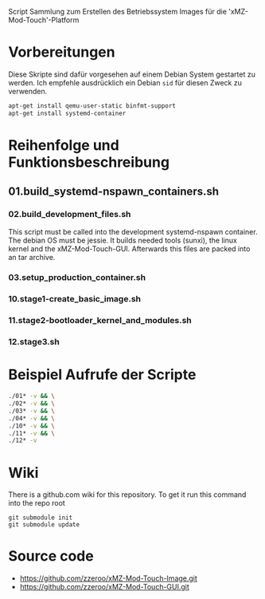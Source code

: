 Script Sammlung zum Erstellen des Betriebssystem Images für die 'xMZ-Mod-Touch'-Platform

# Vorbereitungen
Diese Skripte sind dafür vorgesehen auf einem Debian System gestartet zu werden.
Ich empfehle ausdrücklich ein Debian `sid` für diesen Zweck zu verwenden.

```bash
apt-get install qemu-user-static binfmt-support
apt-get install systemd-container
```


# Reihenfolge und Funktionsbeschreibung

## 01.build_systemd-nspawn_containers.sh


### 02.build_development_files.sh

This script must be called into the development systemd-nspawn container.
The debian OS must be jessie.
It builds needed tools (sunxi), the linux kernel and the xMZ-Mod-Touch-GUI.
Afterwards this files are packed into an tar archive.

### 03.setup_production_container.sh


### 10.stage1-create_basic_image.sh
### 11.stage2-bootloader_kernel_and_modules.sh
### 12.stage3.sh

# Beispiel Aufrufe der Scripte
```bash
./01* -v && \
./02* -v && \
./03* -v && \
./04* -v && \
./10* -v && \
./11* -v && \
./12* -v
```

# Wiki

There is a github.com wiki for this repository. To get it run this command
into the repo root

    git submodule init
    git submodule update


# Source code

- https://github.com/zzeroo/xMZ-Mod-Touch-Image.git
- https://github.com/zzeroo/xMZ-Mod-Touch-GUI.git
